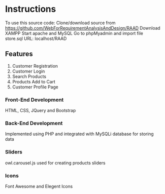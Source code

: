 # Instructions

To use this source code:
Clone/download source from https://github.com/WebForRequirementAnalysisAndDesign/RAAD
Download XAMPP
Start apache and MySQL
Go to phpMyadmin and import file store.sql
URL: localhost/RAAD

## Features

1. Customer Registration
2. Customer Login
3. Search Products
4. Products Add to Cart
5. Customer Profile Page

### Front-End Development

HTML, CSS, JQuery and Bootstrap

### Back-End Development

Implemented using PHP and integrated with MySQLi database for storing data

### Sliders

owl.carousel.js used for creating products sliders

### Icons

Font Awesome and Elegent Icons
